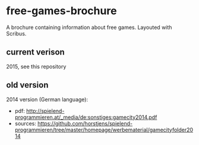 # free-games-brochure
A brochure containing information about free games. Layouted with Scribus.


## current verison

2015, see this repository

## old version 
2014 version (German language): 
  * pdf: http://spielend-programmieren.at/_media/de:sonstiges:gamecity2014.pdf
  * sources: https://github.com/horstjens/spielend-programmieren/tree/master/homepage/werbematerial/gamecityfolder2014

